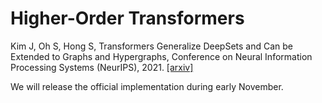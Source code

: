 # Higher-Order Transformers

Kim J, Oh S, Hong S, Transformers Generalize DeepSets and Can be Extended to Graphs and Hypergraphs, Conference on Neural Information Processing Systems (NeurIPS), 2021. [[arxiv]](https://arxiv.org/abs/2110.14416)

We will release the official implementation during early November.
